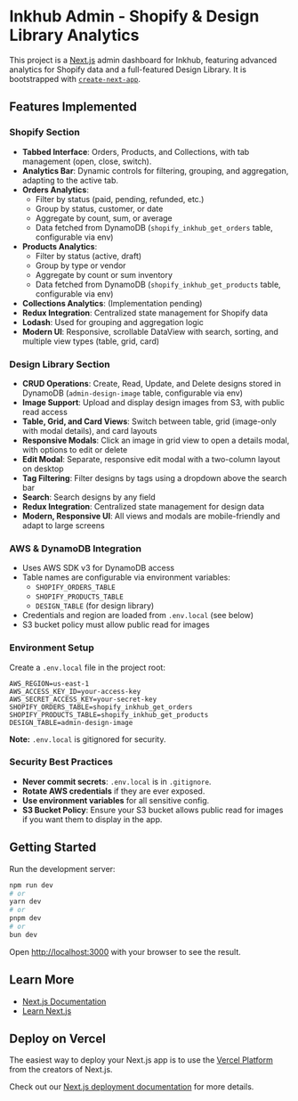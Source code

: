 # Inkhub Admin - Shopify & Design Library Analytics

This project is a [Next.js](https://nextjs.org) admin dashboard for Inkhub, featuring advanced analytics for Shopify data and a full-featured Design Library. It is bootstrapped with [`create-next-app`](https://nextjs.org/docs/app/api-reference/cli/create-next-app).

## Features Implemented

### Shopify Section
- **Tabbed Interface**: Orders, Products, and Collections, with tab management (open, close, switch).
- **Analytics Bar**: Dynamic controls for filtering, grouping, and aggregation, adapting to the active tab.
- **Orders Analytics**:
  - Filter by status (paid, pending, refunded, etc.)
  - Group by status, customer, or date
  - Aggregate by count, sum, or average
  - Data fetched from DynamoDB (`shopify_inkhub_get_orders` table, configurable via env)
- **Products Analytics**:
  - Filter by status (active, draft)
  - Group by type or vendor
  - Aggregate by count or sum inventory
  - Data fetched from DynamoDB (`shopify_inkhub_get_products` table, configurable via env)
- **Collections Analytics**: (Implementation pending)
- **Redux Integration**: Centralized state management for Shopify data
- **Lodash**: Used for grouping and aggregation logic
- **Modern UI**: Responsive, scrollable DataView with search, sorting, and multiple view types (table, grid, card)

### Design Library Section
- **CRUD Operations**: Create, Read, Update, and Delete designs stored in DynamoDB (`admin-design-image` table, configurable via env)
- **Image Support**: Upload and display design images from S3, with public read access
- **Table, Grid, and Card Views**: Switch between table, grid (image-only with modal details), and card layouts
- **Responsive Modals**: Click an image in grid view to open a details modal, with options to edit or delete
- **Edit Modal**: Separate, responsive edit modal with a two-column layout on desktop
- **Tag Filtering**: Filter designs by tags using a dropdown above the search bar
- **Search**: Search designs by any field
- **Redux Integration**: Centralized state management for design data
- **Modern, Responsive UI**: All views and modals are mobile-friendly and adapt to large screens

### AWS & DynamoDB Integration
- Uses AWS SDK v3 for DynamoDB access
- Table names are configurable via environment variables:
  - `SHOPIFY_ORDERS_TABLE`
  - `SHOPIFY_PRODUCTS_TABLE`
  - `DESIGN_TABLE` (for design library)
- Credentials and region are loaded from `.env.local` (see below)
- S3 bucket policy must allow public read for images

### Environment Setup
Create a `.env.local` file in the project root:
```
AWS_REGION=us-east-1
AWS_ACCESS_KEY_ID=your-access-key
AWS_SECRET_ACCESS_KEY=your-secret-key
SHOPIFY_ORDERS_TABLE=shopify_inkhub_get_orders
SHOPIFY_PRODUCTS_TABLE=shopify_inkhub_get_products
DESIGN_TABLE=admin-design-image
```
**Note:** `.env.local` is gitignored for security.

### Security Best Practices
- **Never commit secrets**: `.env.local` is in `.gitignore`.
- **Rotate AWS credentials** if they are ever exposed.
- **Use environment variables** for all sensitive config.
- **S3 Bucket Policy**: Ensure your S3 bucket allows public read for images if you want them to display in the app.

## Getting Started

Run the development server:
```bash
npm run dev
# or
yarn dev
# or
pnpm dev
# or
bun dev
```

Open [http://localhost:3000](http://localhost:3000) with your browser to see the result.

## Learn More
- [Next.js Documentation](https://nextjs.org/docs)
- [Learn Next.js](https://nextjs.org/learn)

## Deploy on Vercel
The easiest way to deploy your Next.js app is to use the [Vercel Platform](https://vercel.com/new?utm_medium=default-template&filter=next.js&utm_source=create-next-app&utm_campaign=create-next-app-readme) from the creators of Next.js.

Check out our [Next.js deployment documentation](https://nextjs.org/docs/app/building-your-application/deploying) for more details.

